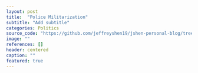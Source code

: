 ```yaml
---
layout: post
title:  "Police Militarization"
subtitle: "Add subtitle"
categories: Politics
source_code: "https://github.com/jeffreyshen19/jshen-personal-blog/tree/master/_code/police-militarization"
image: ""
references: []
header: centered
caption: ""
featured: true
---
```

